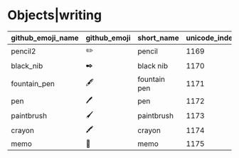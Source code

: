 # Objects|writing

|github_emoji_name|github_emoji|short_name|unicode_index|
|---|---|---|---|
|pencil2|:pencil2:|pencil|1169|
|black_nib|:black_nib:|black nib|1170|
|fountain_pen|:fountain_pen:|fountain pen|1171|
|pen|:pen:|pen|1172|
|paintbrush|:paintbrush:|paintbrush|1173|
|crayon|:crayon:|crayon|1174|
|memo|:memo:|memo|1175|

